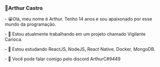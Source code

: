 ### 🎈Arthur Castro

<!--
**ArthurC04/ArthurC04** is a ✨ _special_ ✨ repository because its `README.md` (this file) appears on your GitHub profile.
-->
<p>- 😀Olá, meu nome é Arthur. Tenho 14 anos e sou apaixonado por esse mundo da programação.</p>
<p>- 🔭 Estou atualmente trabalhando em um projeto chamado Vigilante Carioca.</p>
<p>- 📒 Estou estudando ReactJS, NodeJS, React Native, Docker, MongoDB.</p>
<p>- 📧 Você pode falar comigo pelo discord ArthurC#9449</p>
